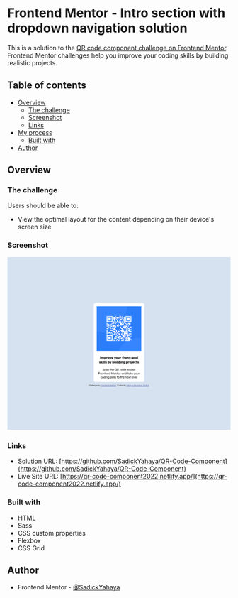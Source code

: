 # Frontend Mentor - Intro section with dropdown navigation solution

This is a solution to the [QR code component challenge on Frontend Mentor](https://www.frontendmentor.io/challenges/advice-generator-app-QdUG-13db). Frontend Mentor challenges help you improve your coding skills by building realistic projects.

## Table of contents

- [Overview](#overview)
  - [The challenge](#the-challenge)
  - [Screenshot](#screenshot)
  - [Links](#links)
- [My process](#my-process)
  - [Built with](#built-with)
- [Author](#author)

## Overview

### The challenge

Users should be able to:

- View the optimal layout for the content depending on their device's screen size

### Screenshot

![](./screenshot.png)

### Links

- Solution URL: [https://github.com/SadickYahaya/QR-Code-Component](https://github.com/SadickYahaya/QR-Code-Component)
- Live Site URL: [https://qr-code-component2022.netlify.app/](https://qr-code-component2022.netlify.app/)

### Built with

- HTML
- Sass
- CSS custom properties
- Flexbox
- CSS Grid

## Author

- Frontend Mentor - [@SadickYahaya](https://www.frontendmentor.io/profile/SadickYahaya)
